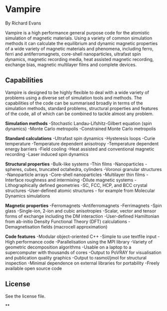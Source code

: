 Vampire
==============

By Richard Evans

Vampire is a high performance general purpose code for the atomistic simulation of magnetic materials. Using a variety of common simulation methods it can calculate the equilibrium and dynamic magnetic properties of a wide variety of magnetic materials and phenomena, including ferro, ferri and antiferromagnets, core-shell nanoparticles, ultrafast spin dynamics, magnetic recording media, heat assisted magnetic recording, exchange bias, magnetic multilayer films and complete devices.

Capabilities
---------------
Vampire is designed to be highly flexible to deal with a wide variety of problems using a diverse set of simulation tools and methods. The capabilities of the code can be summarised broadly in terms of the simulation methods, standard problems, structural properties and features of the code, all of which can be combined to tackle almost any problem.

**Simulation methods**
-Stochastic Landau-Lifshitz-Gilbert equation (spin dynamics)
-Monte Carlo metropolis
-Constrained Monte Carlo metropolis

**Standard calculations**
-Ultrafast spin dynamics
-Hysteresis loops
-Curie temperature
-Temperature dependent anisotropy
-Temperature dependent energy barriers
-Field cooling
-Heat assisted and conventional magnetic recording
-Laser induced spin dynamics

**Structural properties**
-Bulk-like systems
-Thin films
-Nanoparticles - spheres, cubes, truncated octahedra, cylinders
-Voronoi granular structures
-Nanoparticle arrays
-Core-shell nanoparticles
-Multilayer thin films
-Interface roughness and intermixing
-Dilute magnetic systems
-Lithographically defined geometries
-SC, FCC, HCP, and BCC crystal structures
-User-defined atomic structures - for example from Molecular Dynamics simulations

**Magnetic properties**
-Ferromagnets
-Antiferromagnets
-Ferrimagnets
-Spin glass
-Single-ion, 2-ion and cubic anisotropies
-Scalar, vector and tensor forms of exchange including the DM interaction
-User-defined Hamiltonian from ab-initio Density Functional Theory (DFT) calculations
-Demagnetisation fields (macrocell approximation)

**Code features**
-Modular object-oriented C++
-Simple to use textfile input
-High performance code
-Parallelisation using the MPI library
-Variety of geometric decomposition algorithms
-Usable on a laptop to a supercomputer with thousands of cores
-Output to PoVRAY for visualisation and publication quality graphics
-Output to rasmol/jmol for structural inspection
-Minimal dependence on external libraries for portability
-Freely available open source code

License
---------------
See the license file.

 **